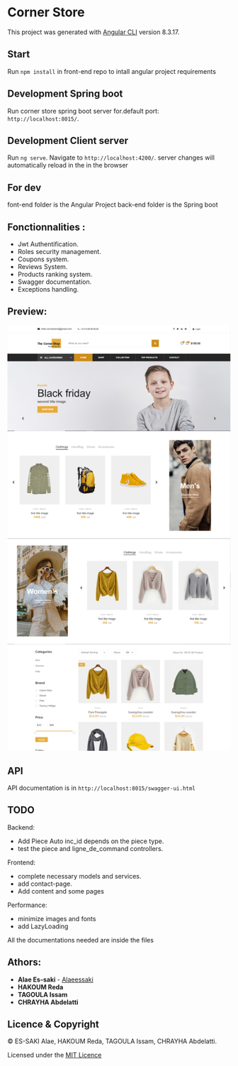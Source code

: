 # Corner Store

This project was generated with [Angular CLI](https://github.com/angular/angular-cli) version 8.3.17.

## Start

Run `npm install` in front-end repo to intall angular project requirements

## Development Spring boot

Run corner store spring boot server for.default port: `http://localhost:8015/`.

## Development Client server

Run `ng serve`. Navigate to `http://localhost:4200/`. server changes will automatically reload in the in the browser

## For dev

font-end folder is the Angular Project
back-end folder is the Spring boot 

## Fonctionnalities :

- Jwt Authentification.
- Roles security management.
- Coupons system.
- Reviews System.
- Products ranking system.
- Swagger documentation.
- Exceptions handling.

## Preview:

![preview](preview.PNG)
![preview](preview2.PNG)
![preview](preview3.PNG)
![preview](preview4.PNG)


## API

API documentation is in `http://localhost:8015/swagger-ui.html`

## TODO

Backend: 

* Add Piece Auto inc_id depends on the piece type.
* test the piece and ligne_de_command controllers.

Frontend:

* complete necessary models and services.
* add contact-page.
* Add content and some pages

Performance: 

* minimize images and fonts
* add LazyLoading

All the documentations needed are inside the files

## Athors: 
* **Alae Es-saki**  - [Alaeessaki](https://github.com/alaeessaki)
* **HAKOUM Reda** 
* **TAGOULA Issam**
* **CHRAYHA Abdelatti** 

## Licence & Copyright
© ES-SAKI Alae, HAKOUM Reda, TAGOULA Issam, CHRAYHA Abdelatti.

Licensed under the [MIT Licence](LICENSE)




